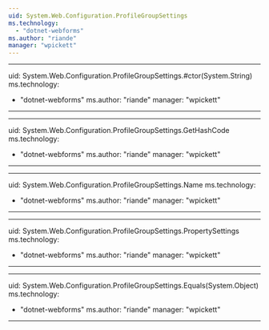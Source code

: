 ```yaml
---
uid: System.Web.Configuration.ProfileGroupSettings
ms.technology: 
  - "dotnet-webforms"
ms.author: "riande"
manager: "wpickett"
---
```


---
uid: System.Web.Configuration.ProfileGroupSettings.#ctor(System.String)
ms.technology: 
  - "dotnet-webforms"
ms.author: "riande"
manager: "wpickett"
---

---
uid: System.Web.Configuration.ProfileGroupSettings.GetHashCode
ms.technology: 
  - "dotnet-webforms"
ms.author: "riande"
manager: "wpickett"
---

---
uid: System.Web.Configuration.ProfileGroupSettings.Name
ms.technology: 
  - "dotnet-webforms"
ms.author: "riande"
manager: "wpickett"
---

---
uid: System.Web.Configuration.ProfileGroupSettings.PropertySettings
ms.technology: 
  - "dotnet-webforms"
ms.author: "riande"
manager: "wpickett"
---

---
uid: System.Web.Configuration.ProfileGroupSettings.Equals(System.Object)
ms.technology: 
  - "dotnet-webforms"
ms.author: "riande"
manager: "wpickett"
---
